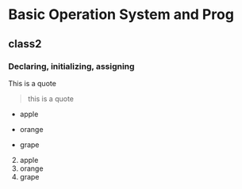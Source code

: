 # Basic Operation System and Prog
## class2
### **Declaring**, initializing, assigning

This is a quote
> this is a quote
- apple
* orange
+ grape
2. apple
2. orange
5. grape